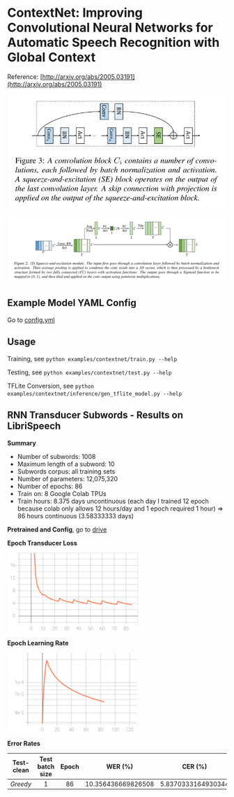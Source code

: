 # ContextNet: Improving Convolutional Neural Networks for Automatic Speech Recognition with Global Context

Reference: [http://arxiv.org/abs/2005.03191](http://arxiv.org/abs/2005.03191)

![ContextNet Conv Block](./figs/conv_block.png)

![ContextNet Se Module](./figs/se_module.png)

## Example Model YAML Config

Go to [config.yml](./config.yml)

## Usage

Training, see `python examples/contextnet/train.py --help`

Testing, see `python examples/contextnet/test.py --help`

TFLite Conversion, see `python examples/contextnet/inference/gen_tflite_model.py --help`

## RNN Transducer Subwords - Results on LibriSpeech

**Summary**

- Number of subwords: 1008
- Maximum length of a subword: 10
- Subwords corpus: all training sets
- Number of parameters: 12,075,320
- Number of epochs: 86
- Train on: 8 Google Colab TPUs
- Train hours: 8.375 days uncontinuous (each day I trained 12 epoch because colab only allows 12 hours/day and 1 epoch required 1 hour) => 86 hours continuous (3.58333333 days)

**Pretrained and Config**, go to [drive](https://drive.google.com/drive/folders/1fzOkwKaOcMUMD9BAjcLLmSG2Tfpeabbq?usp=sharing)

**Epoch Transducer Loss**

<img src="./figs/1008_subword_contextnet_loss.svg" alt="subword_contextnet_loss" width="300px" />

**Epoch Learning Rate**

<img src="./figs/1008_epoch_learning_rate.svg" alt="epoch_learning_rate" width="300px" />

**Error Rates**

| **Test-clean** | Test batch size | Epoch |      WER (%)       |      CER (%)       |
| :------------: | :-------------: | :---: | :----------------: | :----------------: |
|    _Greedy_    |        1        |  86   | 10.356436669826508 | 5.8370333164930344 |